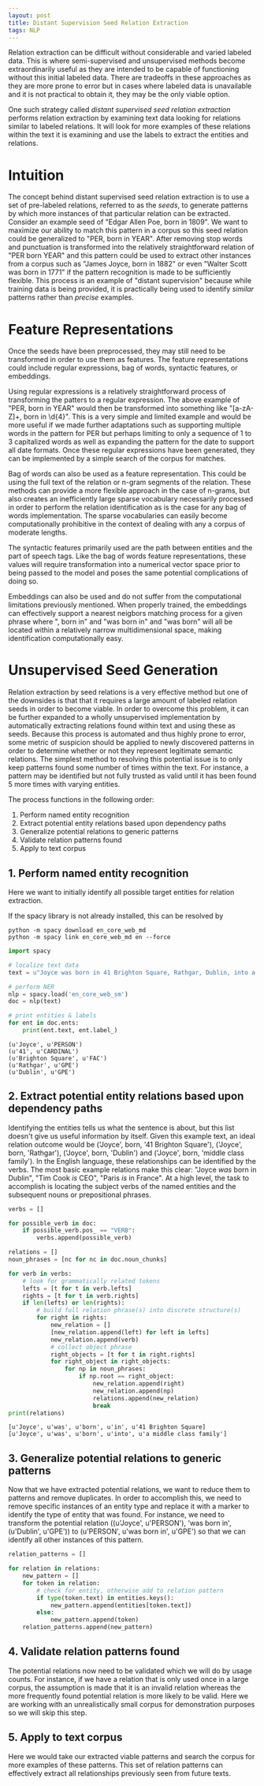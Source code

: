 ```yaml
---
layout: post
title: Distant Supervision Seed Relation Extraction
tags: NLP 
---
```


Relation extraction can be difficult without considerable and varied labeled data. This is where semi-supervised and unsupervised methods become extraordinarily useful as they are intended to be capable of functioning without this initial labeled data. There are tradeoffs in these approaches as they are more prone to error but in cases where labeled data is unavailable and it is not practical to obtain it, they may be the only viable option. 

One such strategy called _distant supervised seed relation extraction_ performs relation extraction by examining text data looking for relations similar to labeled relations. It will look for more examples of these relations within the text it is examining and use the labels to extract the entities and relations. 

# Intuition

The concept behind distant supervised seed relation extraction is to use a set of pre-labeled relations, referred to as the _seeds_, to generate patterns by which more instances of that particular relation can be extracted. Consider an example seed of "Edgar Allen Poe, born in 1809". We want to maximize our ability to match this pattern in a corpus so this seed relation could be generalized to "PER, born in YEAR". After removing stop words and punctuation is transformed into the relatively straightforward relation of "PER born YEAR" and this pattern could be used to extract other instances from a corpus such as "James Joyce, born in 1882" or even "Walter Scott was born in 1771" if the pattern recognition is made to be sufficiently flexible. This process is an example of "distant supervision" because while training data is being provided, it is practically being used to identify _similar_ patterns rather than _precise_ examples.

# Feature Representations

Once the seeds have been preprocessed, they may still need to be transformed in order to use them as features. The feature representations could include regular expressions, bag of words, syntactic features, or embeddings.

Using regular expressions is a relatively straightforward process of transforming the patters to a regular expression. The above example of "PER, born in YEAR" would then be transformed into something like "[a-zA-Z]+, born in \d{4}". This is a very simple and limited example and would be more useful if we made further adaptations such as supporting multiple words in the pattern for PER but perhaps limiting to only a sequence of 1 to 3 capitalized words as well as expanding the pattern for the date to support all date formats. Once these regular expressions have been generated, they can be implemented by a simple search of the corpus for matches.

Bag of words can also be used as a feature representation. This could be using the full text of the relation or n-gram segments of the relation. These methods can provide a more flexible approach in the case of n-grams, but also creates an inefficiently large sparse vocabulary necessarily processed in order to perform the relation identification as is the case for any bag of words implementation. The sparse vocabularies can easily become computationally prohibitive in the context of dealing with any a corpus of moderate lengths.

The syntactic features primarily used are the path between entities and the part of speech tags. Like the bag of words feature representations, these values will require transformation into a numerical vector space prior to being passed to the model and poses the same potential complications of doing so.

Embeddings can also be used and do not suffer from the computational limitations previously mentioned. When properly trained, the embeddings can effectively support a nearest neigbors matching process for a given phrase where ", born in" and "was born in" and "was born" will all be located within a relatively narrow multidimensional space, making identification computationally easy.

# Unsupervised Seed Generation

Relation extraction by seed relations is a very effective method but one of the downsides is that that it requires a large amount of labeled relation seeds in order to become viable. In order to overcome this problem, it can be further expanded to a wholly unsupervised implementation by automatically extracting relations found within text and using these as seeds. Because this process is automated and thus highly prone to error, some metric of suspicion should be applied to newly discovered patterns in order to determine whether or not they represent legitimate semantic relations. The simplest method to resolving this potential issue is to only keep patterns found some number of times within the text. For instance, a pattern may be identified but not fully trusted as valid until it has been found 5 more times with varying entities.

The process functions in the following order:

1. Perform named entity recognition
2. Extract potential entity relations based upon dependency paths
3. Generalize potential relations to generic patterns
4. Validate relation patterns found
5. Apply to text corpus

## 1. Perform named entity recognition

Here we want to initially identify all possible target entities for relation extraction.

If the spacy library is not already installed, this can be resolved by 

```
python -m spacy download en_core_web_md
python -m spacy link en_core_web_md en --force
```

```python
import spacy

# localize text data
text = u"Joyce was born in 41 Brighton Square, Rathgar, Dublin, into a middle-class family."

# perform NER
nlp = spacy.load('en_core_web_sm')
doc = nlp(text)

# print entities & labels
for ent in doc.ents:
    print(ent.text, ent.label_)
```

```
(u'Joyce', u'PERSON')
(u'41', u'CARDINAL')
(u'Brighton Square', u'FAC')
(u'Rathgar', u'GPE')
(u'Dublin', u'GPE')
```

## 2. Extract potential entity relations based upon dependency paths

Identifying the entities tells us what the sentence is about, but this list doesn't give us useful information by itself. Given this example text, an ideal relation outcome would be ('Joyce', born, '41 Brighton Square'), ('Joyce', born, 'Rathgar'), ('Joyce', born, 'Dublin') and ('Joyce', born, 'middle class family'). In the English language, these relationships can be identified by the verbs. The most basic example relations make this clear: "Joyce _was_ born in Dublin", "Tim Cook _is_ CEO", "Paris _is_ in France". At a high level, the task to accomplish is locating the subject verbs of the named entities and the subsequent nouns or prepositional phrases. 

```python
verbs = []

for possible_verb in doc:
    if possible_verb.pos_ == "VERB":
        verbs.append(possible_verb)

relations = []
noun_phrases = [nc for nc in doc.noun_chunks]

for verb in verbs:
    # look for grammatically related tokens
    lefts = [t for t in verb.lefts]
    rights = [t for t in verb.rights]
    if len(lefts) or len(rights):
        # build full relation phrase(s) into discrete structure(s)
        for right in rights:
            new_relation = []
            [new_relation.append(left) for left in lefts]
            new_relation.append(verb)
            # collect object phrase
            right_objects = [t for t in right.rights]
            for right_object in right_objects:
                for np in noun_phrases:
                    if np.root == right_object:
                        new_relation.append(right)
                        new_relation.append(np)
                        relations.append(new_relation)
                        break
print(relations)
```

```
[u'Joyce', u'was', u'born', u'in', u'41 Brighton Square]
[u'Joyce', u'was', u'born', u'into', u'a middle class family']
```

## 3. Generalize potential relations to generic patterns

Now that we have extracted potential relations, we want to reduce them to patterns and remove duplicates. In order to accomplish this, we need to remove specific instances of an entity type and replace it with a marker to identify the type of entity that was found. For instance, we need to transform the potential relation ((u'Joyce', u'PERSON'), 'was born in', (u'Dublin', u'GPE')) to (u'PERSON', u'was born in', u'GPE') so that we can identify all other instances of this pattern.

```python
relation_patterns = []

for relation in relations:
    new_pattern = []
    for token in relation:
        # check for entity, otherwise add to relation pattern
        if type(token.text) in entities.keys():
            new_pattern.append(entities[token.text])
        else:
            new_pattern.append(token)
    relation_patterns.append(new_pattern)
```

## 4. Validate relation patterns found

The potential relations now need to be validated which we will do by usage counts. For instance, if we have a relation that is only used once in a large corpus, the assumption is made that it is an invalid relation whereas the more frequently found potential relation is more likely to be valid. Here we are working with an unrealistically small corpus for demonstration purposes so we will skip this step.

## 5. Apply to text corpus

Here we would take our extracted viable patterns and search the corpus for more examples of these patterns. This set of relation patterns can effectively extract all relationships previously seen from future texts.